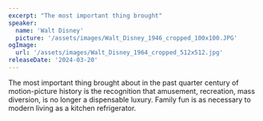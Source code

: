 ```yaml
---
excerpt: "The most important thing brought"
speaker:
  name: 'Walt Disney'
  picture: '/assets/images/Walt_Disney_1946_cropped_100x100.JPG'
ogImage:
  url: '/assets/images/Walt_Disney_1964_cropped_512x512.jpg'
releaseDate: '2024-03-20'
---
```


The most important thing brought about in the past quarter century of motion-picture history is the recognition that amusement, recreation, mass diversion, is no longer a dispensable luxury. Family fun is as necessary to modern living as a kitchen refrigerator.
